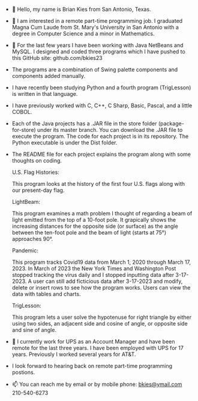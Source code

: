 - 👋 Hello, my name is Brian Kies from San Antonio, Texas.
- 👀 I am interested in a remote part-time programming job. I graduated Magna Cum Laude 
     from St. Mary's University in San Antonio with a degree in Computer Science
     and a minor in Mathematics.    
- 🌱 For the last few years I have been working with Java NetBeans and MySQL. I designed and coded three programs which I have pushed to this GitHub site: github.com/bkies23                                                      
- The programs are a combination of Swing palette components and components added manually.
- I have recently been studying Python and a fourth program (TrigLesson) is written in that language.
- I have previously worked with C, C++, C Sharp, Basic, Pascal, and a little COBOL.

- Each of the Java projects has a .JAR file in the store folder (package-for-store) under its master branch. You can download the .JAR file to execute the program. The code for each project is in its repository. The Python executable is under the Dist folder. 

- The README file for each project explains the program along with some thoughts on coding.
     
     U.S. Flag Histories:
     
     This program looks at the history of the first four U.S. flags along with our present-day flag.
    
     LightBeam: 
     
     This program examines a math problem I thought of regarding a beam of light emitted from the top of a 10-foot pole. It grapically shows the increasing distances for the opposite side (or surface) as the angle between the ten-foot pole and the beam of light (starts 
     at 75°) approaches 90°.
     
     Pandemic:
     
     This program tracks Covid19 data from March 1, 2020 through March 17, 2023. In March of 2023 the New York Times and Washington Post stopped tracking the virus daily and I stopped inputting data after 3-17-2023. A  user can still add ficticious data after 3-17-2023 
     and modify, delete or insert rows to see how the program works. Users can view the data with tables and charts.

     TrigLesson:

     This program lets a user solve the hypotenuse for right triangle by either using two sides, an adjacent side and cosine of angle, or opposite side and sine of angle. 
     
   
- 💞️ I currently work for UPS as an Account Manager and have been remote for the last three years. I have been employed with UPS for 17 years. Previously I worked several years for AT&T. 
-    I look forward to hearing back on remote part-time programming postions. 
-    📫 You can reach me by email or by mobile phone:  bkies@ymail.com   210-540-6273

<!---
bkies23/bkies23 is a ✨ special ✨ repository because its `README.md` (this file) appears on your GitHub profile.
You can click the Preview link to take a look at your changes.
--->
